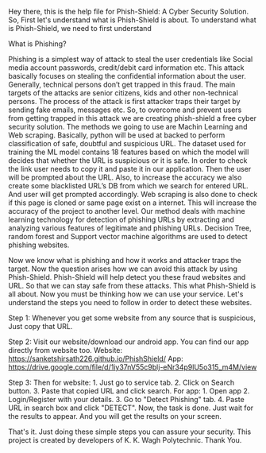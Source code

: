 Hey there, this is the help file for Phish-Shield: A Cyber Security Solution.
So, First let's understand what is Phish-Shield is about.
To understand what is Phish-Shield, we need to first understand

What is Phishing?

Phishing is a simplest way of attack to steal the user credentials like Social media account passwords, 
credit/debit card information etc. This attack basically focuses on stealing the confidential information about the user. 
Generally, technical persons don’t get trapped in this fraud. 
The main targets of the attacks are senior citizens, kids and other non-technical persons. 
The process of the attack is first attacker traps their target by sending fake emails, messages etc. 
So, to overcome and prevent users from getting trapped in this attack we are creating phish-shield a free cyber security solution.
The methods we going to use are Machin Learning and Web scraping.
Basically, python will be used at backed to perform classification of safe, doubtful and suspicious URL.
The dataset used for training the ML model contains 18 features based on which the model will decides that whether the URL is suspicious or it is safe.
In order to check the link user needs to copy it and paste it in our application.
Then the user will be prompted about the URL.
Also, to increase the accuracy we also create some blacklisted URL’s DB from which we search for entered URL.
And user will get prompted accordingly.
Web scraping is also done to check if this page is cloned or same page exist on a internet.
This will increase the accuracy of the project to another level.
Our method deals with machine learning technology for detection of phishing URLs by extracting and analyzing various features of legitimate and phishing URLs.
Decision Tree, random forest and Support vector machine algorithms are used to detect phishing websites.

Now we know what is phishing and how it works and attacker traps the target. Now the question arises how we can avoid this attack by using Phish-Shield.
Phish-Shield will help detect you these fraud websites and URL. So that we can stay safe from these attacks. This what Phish-Shield is all about.
Now you must be thinking how we can use your service. Let's understand the steps you need to follow in order to detect these websites.

Step 1:
	Whenever you get some website from any source that is suspicious, Just copy that URL.

Step 2:
	Visit our website/download our android app. You can find our app directly from website too.
	Website: https://sanketshirsath226.github.io/PhishShield/
	App: https://drive.google.com/file/d/1iy37nV55c9blj-eNr34p9lU5o315_m4M/view

Step 3:
	Then for website: 
		1. Just go to service tab.
		2. Click on Search button.
		3. Paste that copied URL and click search.
	For app:
		1. Open app
		2. Login/Register with your details.
		3. Go to "Detect Phishing" tab.
		4. Paste URL in search box and click "DETECT".
	Now, the task is done. Just wait for the results to appear. And you will get the results on your screen.

That's it. Just doing these simple steps you can assure your security.
This project is created by developers of K. K. Wagh Polytechnic.
Thank You.
